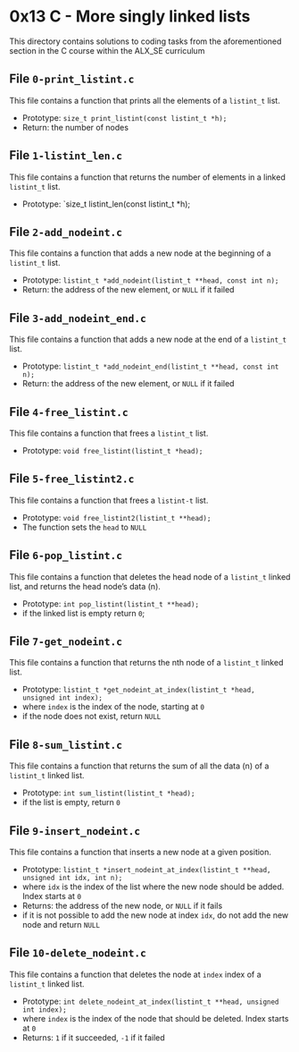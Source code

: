 # 0x13 C - More singly linked lists
This directory contains solutions to coding tasks from the aforementioned section in the C course within the ALX_SE curriculum

## File `0-print_listint.c`
This file contains a function that prints all the elements of a `listint_t` list.
* Prototype: `size_t print_listint(const listint_t *h);`
* Return: the number of nodes

## File `1-listint_len.c`
This file contains a function that returns the number of elements in a linked `listint_t` list.
* Prototype: `size_t listint_len(const listint_t *h);

## File `2-add_nodeint.c`
This file contains a function that adds a new node at the beginning of a `listint_t` list.
* Prototype: `listint_t *add_nodeint(listint_t **head, const int n);`
* Return: the address of the new element, or `NULL` if it failed

## File `3-add_nodeint_end.c`
This file contains a function that adds a new node at the end of a `listint_t` list.
* Prototype: `listint_t *add_nodeint_end(listint_t **head, const int n);`
* Return: the address of the new element, or `NULL` if it failed

## File `4-free_listint.c`
This file contains a function that frees a `listint_t` list.
* Prototype: `void free_listint(listint_t *head);`

## File `5-free_listint2.c`
This file contains a function that frees a `listint-t` list.
* Prototype: `void free_listint2(listint_t **head);`
* The function sets the `head` to `NULL`

## File `6-pop_listint.c`
This file contains a function that deletes the head node of a `listint_t` linked list, and returns the head node’s data (n).
* Prototype: `int pop_listint(listint_t **head);`
* if the linked list is empty return `0`;

## File `7-get_nodeint.c`
This file contains a function that returns the nth node of a `listint_t` linked list.
* Prototype: `listint_t *get_nodeint_at_index(listint_t *head, unsigned int index);`
* where `index` is the index of the node, starting at `0`
* if the node does not exist, return `NULL`

## File `8-sum_listint.c`
This file contains a function that returns the sum of all the data (n) of a `listint_t` linked list.
* Prototype: `int sum_listint(listint_t *head);`
* if the list is empty, return `0`

## File `9-insert_nodeint.c`
This file contains a function that inserts a new node at a given position.
* Prototype: `listint_t *insert_nodeint_at_index(listint_t **head, unsigned int idx, int n);`
* where `idx` is the index of the list where the new node should be added. Index starts at `0`
* Returns: the address of the new node, or `NULL` if it fails
* if it is not possible to add the new node at index `idx`, do not add the new node and return `NULL`

## File `10-delete_nodeint.c`
This file contains a function that deletes the node at `index` index of a `listint_t` linked list.
* Prototype: `int delete_nodeint_at_index(listint_t **head, unsigned int index);`
* where `index` is the index of the node that should be deleted. Index starts at `0`
* Returns: `1` if it succeeded, `-1` if it failed


